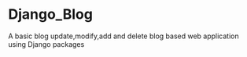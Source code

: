 # Django_Blog
A basic blog update,modify,add and delete blog based web application using Django packages
